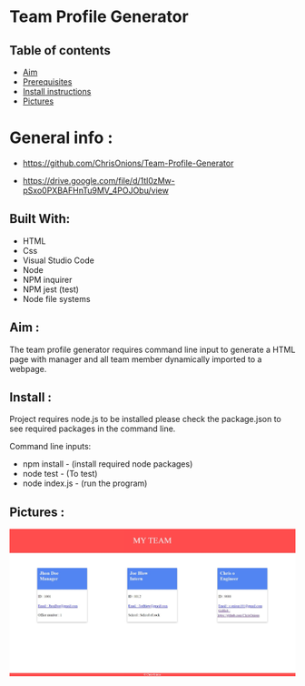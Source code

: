 # Team Profile Generator

## Table of contents

- [Aim](#Aim)
- [Prerequisites](#Prerequisites)
- [Install instructions](##Install)
- [Pictures](#Pictures)

# General info :

- https://github.com/ChrisOnions/Team-Profile-Generator

- https://drive.google.com/file/d/1tl0zMw-pSxo0PXBAFHnTu9MV_4POJObu/view

## Built With:

- HTML
- Css
- Visual Studio Code
- Node
- NPM inquirer
- NPM jest (test)
- Node file systems

## Aim :

The team profile generator requires command line input to generate a HTML page with manager and all team member dynamically imported to a webpage.

## Install :

Project requires node.js to be installed
please check the package.json to see required packages
in the command line.

Command line inputs:

- npm install - (install required node packages)
- node test - (To test)
- node index.js - (run the program)

## Pictures :

![404 image missing](./Assets/My_team.JPG "Working product")
